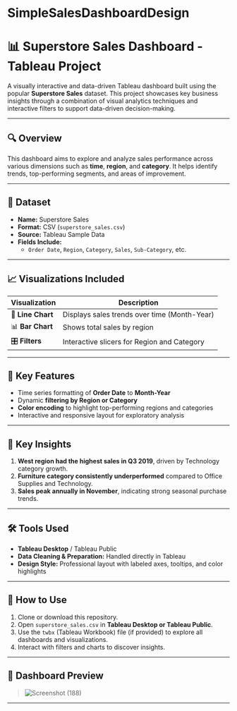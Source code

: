 # SimpleSalesDashboardDesign

# 📊 Superstore Sales Dashboard - Tableau Project

A visually interactive and data-driven Tableau dashboard built using the popular **Superstore Sales** dataset. This project showcases key business insights through a combination of visual analytics techniques and interactive filters to support data-driven decision-making.

---

## 🔍 Overview

This dashboard aims to explore and analyze sales performance across various dimensions such as **time**, **region**, and **category**. It helps identify trends, top-performing segments, and areas of improvement.

---

## 🧾 Dataset

- **Name:** Superstore Sales
- **Format:** CSV (`superstore_sales.csv`)
- **Source:** Tableau Sample Data
- **Fields Include:**
  - `Order Date`, `Region`, `Category`, `Sales`, `Sub-Category`, etc.

---

## 📈 Visualizations Included

| Visualization | Description |
|---------------|-------------|
| 📅 **Line Chart** | Displays sales trends over time (Month-Year) |
| 📊 **Bar Chart** | Shows total sales by region |
| 🎛️ **Filters** | Interactive slicers for Region and Category |

---

## 📌 Key Features

- Time series formatting of **Order Date** to **Month-Year**
- Dynamic **filtering by Region or Category**
- **Color encoding** to highlight top-performing regions and categories
- Interactive and responsive layout for exploratory analysis

---

## 📍 Key Insights

1. **West region had the highest sales in Q3 2019**, driven by Technology category growth.
2. **Furniture category consistently underperformed** compared to Office Supplies and Technology.
3. **Sales peak annually in November**, indicating strong seasonal purchase trends.

---

## 🛠️ Tools Used

- **Tableau Desktop** / Tableau Public
- **Data Cleaning & Preparation:** Handled directly in Tableau
- **Design Style:** Professional layout with labeled axes, tooltips, and color highlights

---

## 📂 How to Use

1. Clone or download this repository.
2. Open `superstore_sales.csv` in **Tableau Desktop or Tableau Public**.
3. Use the `twbx` (Tableau Workbook) file (if provided) to explore all dashboards and visualizations.
4. Interact with filters and charts to discover insights.

---

## 📸 Dashboard Preview

>![Screenshot (188)](https://github.com/user-attachments/assets/5a12fe6b-5a92-432a-b81a-dc8e2aa61dd0)

---

